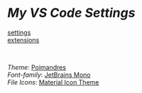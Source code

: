 # _My VS Code Settings_

[settings](https://github.com/murillo-nahas/vscode-settings/blob/main/vscode/settings.json) <br>
[extensions](https://github.com/murillo-nahas/vscode-settings/blob/main/vscode/extensions.json)

<br>

_Theme_: [Poimandres](https://github.com/drcmda/poimandres-theme) <br>
_Font-family_: [JetBrains Mono](https://www.jetbrains.com/pt-br/lp/mono/) <br>
_File Icons_: [Material Icon Theme](https://marketplace.visualstudio.com/items?itemName=PKief.material-icon-theme) <br>
